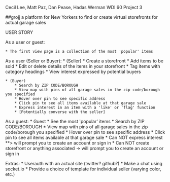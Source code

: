 Cecil Lee, Matt Paz, Dan Pease, Hadas Werman
WDI 60 Project 3

##grojj
 a platform for New Yorkers to find or create virtual storefronts for actual garage sales

USER STORY

As a user or guest:

    * The first view page is a collection of the most 'popular' items

As a user (Seller or Buyer):
    * (Seller)
        * Create a storefront
        * Add items to be sold
        * Edit or delete details of the items in your storefront
        * Tag items with category headings
        * View interest expressed by potential buyers

    * (Buyer)
        * Search by ZIP CODE/BOROUGH
        * View map with pins of all garage sales in the zip code/borough you specified
        * Hover over pin to see specific address
        * Click pin to see all items available at that garage sale
        * Express interest in an item with a 'like' or 'flag' function
        * [Potentially converse with the seller]

As a guest:
    * Guest
        * See the most 'popular' items
        * Search by ZIP CODE/BOROUGH
        * View map with pins of all garage sales in the zip code/borough you specified
        * Hover over pin to see specific address
        * Click pin to see all items available at that garage sale
        * Can NOT express interest **> will prompt you to create an account or sign in
        * Can NOT create storefront or anything associated -> will prompt you to create an account or sign in

Extras:
    * Userauth with an actual site (twitter? github?)
    * Make a chat using socket.io
    * Provide a choice of template for individual seller (varying color, etc.)
